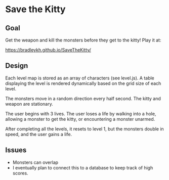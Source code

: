 Save the Kitty
==============

## Goal

Get the weapon and kill the monsters before they get to the kitty! Play it at:

https://bradleykh.github.io/SaveTheKitty/

## Design

Each level map is stored as an array of characters (see level.js). A table displaying the level is rendered dynamically based on the grid size of each level.

The monsters move in a random direction every half second. The kitty and weapon are stationary.

The user begins with 3 lives. The user loses a life by walking into a hole, allowing a monster to get the kitty, or encountering a monster unarmed.

After completing all the levels, it resets to level 1, but the monsters double in speed, and the user gains a life.

## Issues

* Monsters can overlap
* I eventually plan to connect this to a database to keep track of high scores.